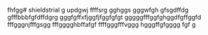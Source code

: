 fhfgg# shieldstrial
g
updgwj
ffffsrg
gghggs
gggwfgh
gfsgdffdg
gfffbbbfgfdffdgrg
gggfgffхfjggfjfggfgfgt
gggggfffggfghggdfgffggfd
fffgggnjfffgsgg
fffgggghbffafgf
ffffgggfffvggg
hgggffgfgggg
fgf
g

